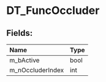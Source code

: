 # DT_FuncOccluder

## Fields:

| Name | Type |
| :--- | :--- |
| m_bActive | bool |
| m_nOccluderIndex | int |
